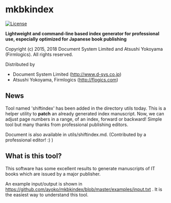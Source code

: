 # mkbkindex

[![License](https://img.shields.io/badge/License-BSD%203--Clause-blue.svg)](https://opensource.org/licenses/BSD-3-Clause)

**Lightweight and command-line based index generator for professional use, especially optimized for Japanese book publishing**

Copyright (c) 2015, 2018 Document System Limited and Atsushi Yokoyama (Firmlogics).
All rights reserved.

Distributed by

- Document System Limited (http://www.d-sys.co.jp)
- Atsushi Yokoyama, Firmlogics (http://flogics.com)

## News

Tool named 'shiftindex' has been added in the directory utils today.
This is a helper utility to **patch** an already generated index manuscript.
Now, we can adjust page numbers in a range, of an index, forward or backward!
Simple tool but many thanks from professional publishing editors.

Document is also available in utils/shiftindex.md.
(Contributed by a professional editor! :) )

## What is this tool?

This software has some excellent results to generate manuscripts of IT books which are issued by a major publisher.

An example input/output is shown in https://github.com/ayoko/mkbkindex/blob/master/examples/input.txt .  It is the easiest way to understand this tool.

